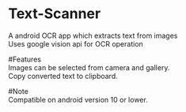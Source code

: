 # Text-Scanner
A android OCR app which extracts text from images  
Uses google vision api for OCR operation

#Features  
Images can be selected from camera and gallery.  
Copy converted text to clipboard.

#Note  
Compatible on android version 10 or lower.
